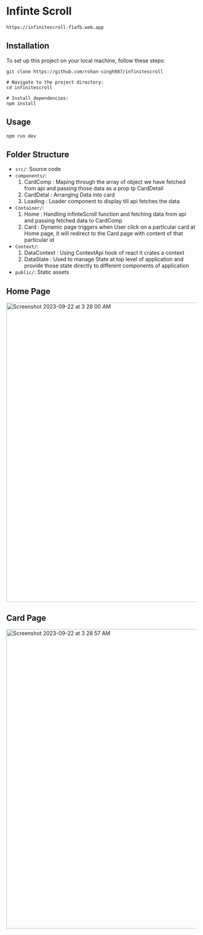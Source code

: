 # Infinte Scroll
```
https://infinitescroll-f1afb.web.app
```

## Installation
To set up this project on your local machine, follow these steps:

```
git clone https://github.com/rohan-singh987/infinitescroll

# Navigate to the project directory:
cd infinitescroll

# Install dependencies:
npm install
```

## Usage
` npm run dev `

## Folder Structure
- `src/`: Source code
- `components/`:
  1. CardComp : Maping through the array of object we have fetched from api and passing those data as a prop tp CardDetail
  2. CardDetal : Arranging Data into card
  3. Loading : Loader component to display till api fetches the data 
- `Container/`:
  1. Home : Handling infinteScroll function and fetching data from api and passing fetched data to CardComp
  2. Card : Dynamic page triggers when User click on a particular card at Home page, it will redirect to the Card page with content of that particular id
- `Context/`:
  1. DataContext : Using ContextApi hook of react it crates a context
  2. DataState : Used to manage State at top level of application and provide those state directly to different components of application
- `public/`: Static assets

## Home Page   
<img width="790" alt="Screenshot 2023-09-22 at 3 28 00 AM" src="https://github.com/rohan-singh987/infinitescroll/assets/76906632/559c3045-fb73-4189-b1f2-267f0e6d66fe">

## Card Page
<img width="790" alt="Screenshot 2023-09-22 at 3 28 57 AM" src="https://github.com/rohan-singh987/infinitescroll/assets/76906632/897f9691-e471-43f3-9c1d-9499a412763e">
